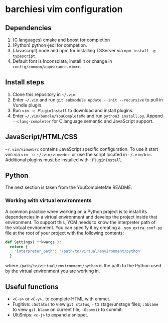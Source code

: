 # barchiesi vim configuration

## Dependencies
1. (C languages) cmake and  boost for completion
2. (Python) python-jedi for competion.
3. (Javascript) node and npm for installing TSServer via `npm install -g typescript`.
4. Default font is Inconsolata, install it or change in `config/common/appearance.vimrc`.

## Install steps
1. Clone this repository in `~/.vim`.
2. Enter `~/.vim` and run `git submodule update --init --recursive` to pull in Vundle plugin.
3. Run `vim -c PluginInstall` to download and install plugins.
4. Enter `~/.vim/bundle/YouCompleteMe` and run `python3 install.py`. Append `--clang-completer` for C language semantic and JavaScript support.

## JavaScript/HTML/CSS
`~/.vim/vimwebrc` contains JavaScript specific configuration. To use it start vim via `vim -u ~/.vim/vimwebrc` or use the script located in `~/.vim/bin`.
Additional plugins must be installed with `:PluginInstall`.

## Python
The next section is taken from the YouCompleteMe README.
### Working with virtual environments

A common practice when working on a Python project is to install its
dependencies in a virtual environment and develop the project inside that
environment. To support this, YCM needs to know the interpreter path of the
virtual environment. You can specify it by creating a `.ycm_extra_conf.py` file
at the root of your project with the following contents:

```python
def Settings( **kwargs ):
  return {
    'interpreter_path': '/path/to/virtual/environment/python'
  }
```

where `/path/to/virtual/environment/python` is the path to the Python used
by the virtual environment you are working in.

## Useful functions
- `<C-e>` or `<C-y>,` to complete HTML with emmet.
- Fugitive: `:Gstatus` to view `git status`, `-` to stage/unstage files; `:Gblame` to view `git blame` on current file; `:Gcommit` to commit.
- UltiSnips: `<c-j>` to expand a snippet.

